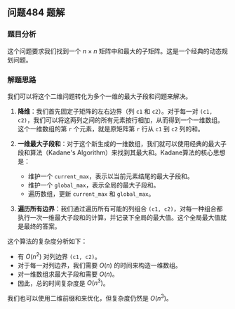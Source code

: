 ## 问题484 题解

### 题目分析

这个问题要求我们找到一个 $n \times n$ 矩阵中和最大的子矩阵。这是一个经典的动态规划问题。

### 解题思路

我们可以将这个二维问题转化为多个一维的最大子段和问题来解决。

1.  **降维**：我们首先固定子矩阵的左右边界（列 `c1` 和 `c2`）。对于每一对 `(c1, c2)`，我们可以将这两列之间的所有元素按行相加，从而得到一个一维数组。这个一维数组的第 `r` 个元素，就是原矩阵第 `r` 行从 `c1` 到 `c2` 列的和。

2.  **一维最大子段和**：对于这个新生成的一维数组，我们就可以使用经典的最大子段和算法（Kadane's Algorithm）来找到其最大和。Kadane算法的核心思想是：
    -   维护一个 `current_max`，表示以当前元素结尾的最大子段和。
    -   维护一个 `global_max`，表示全局的最大子段和。
    -   遍历数组，更新 `current_max` 和 `global_max`。

3.  **遍历所有边界**：我们通过遍历所有可能的列组合 `(c1, c2)`，对每一种组合都执行一次一维最大子段和的计算，并记录下全局的最大值。这个全局最大值就是最终的答案。

这个算法的复杂度分析如下：
-   有 $O(n^2)$ 对列边界 `(c1, c2)`。
-   对于每一对列边界，我们需要 $O(n)$ 的时间来构造一维数组。
-   对一维数组求最大子段和需要 $O(n)$。
-   因此，总的时间复杂度是 $O(n^3)$。

我们也可以使用二维前缀和来优化，但复杂度仍然是 $O(n^3)$。
